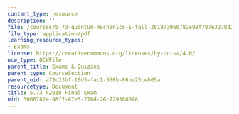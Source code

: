 ```yaml
---
content_type: resource
description: ''
file: /courses/5-73-quantum-mechanics-i-fall-2018/3066782e98f787e3278d26c7293880f8_MIT5_73F18_final_exam.pdf
file_type: application/pdf
learning_resource_types:
- Exams
license: https://creativecommons.org/licenses/by-nc-sa/4.0/
ocw_type: OCWFile
parent_title: Exams & Quizzes
parent_type: CourseSection
parent_uid: a72c23bf-10d3-fac1-556b-86be25ceb05a
resourcetype: Document
title: 5.73 F2018 Final Exam
uid: 3066782e-98f7-87e3-278d-26c7293880f8
---
```

